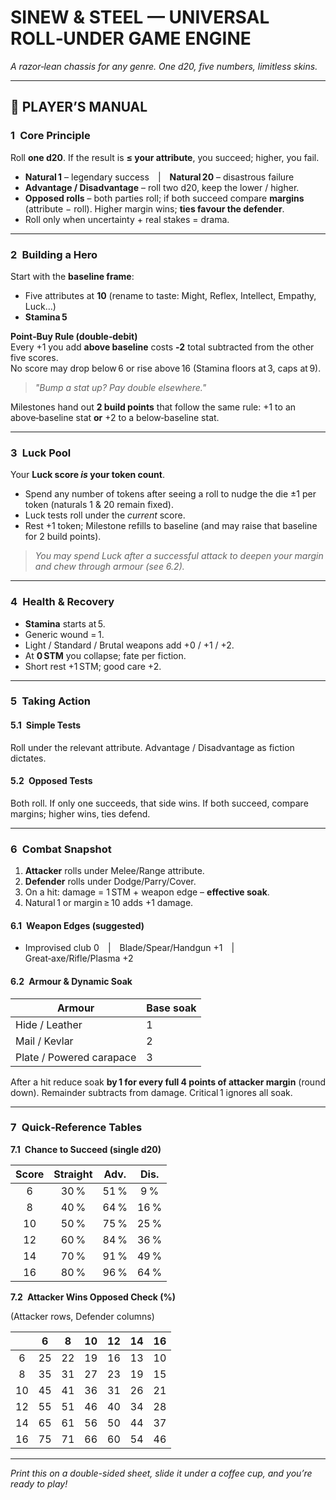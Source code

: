 # **SINEW & STEEL — UNIVERSAL ROLL‑UNDER GAME ENGINE**
*A razor‑lean chassis for any genre. One d20, five numbers, limitless skins.*

---

## 📜 PLAYER’S MANUAL

### 1 Core Principle
Roll **one d20**. If the result is **≤ your attribute**, you succeed; higher, you fail.

* **Natural 1** – legendary success | **Natural 20** – disastrous failure
* **Advantage / Disadvantage** – roll two d20, keep the lower / higher.
* **Opposed rolls** – both parties roll; if both succeed compare **margins** (attribute − roll). Higher margin wins; **ties favour the defender**.
* Roll only when uncertainty + real stakes = drama.

---

### 2 Building a Hero
Start with the **baseline frame**:
* Five attributes at **10** (rename to taste: Might, Reflex, Intellect, Empathy, Luck…)  
* **Stamina 5**

**Point‑Buy Rule (double‑debit)**  
Every +1 you add **above baseline** costs **‑2** total subtracted from the other five scores.  
No score may drop below 6 or rise above 16 (Stamina floors at 3, caps at 9).

> *"Bump a stat up? Pay double elsewhere."*

Milestones hand out **2 build points** that follow the same rule: +1 to an above‑baseline stat **or** +2 to a below‑baseline stat.

---

### 3 Luck Pool
Your **Luck score *is* your token count**.
* Spend any number of tokens after seeing a roll to nudge the die ±1 per token (naturals 1 & 20 remain fixed).
* Luck tests roll under the *current* score.
* Rest +1 token; Milestone refills to baseline (and may raise that baseline for 2 build points).

> *You may spend Luck after a successful attack to deepen your margin and chew through armour (see 6.2).* 

---

### 4 Health & Recovery
* **Stamina** starts at 5.  
* Generic wound = 1.  
* Light / Standard / Brutal weapons add +0 / +1 / +2.  
* At **0 STM** you collapse; fate per fiction.  
* Short rest +1 STM; good care +2.

---

### 5 Taking Action
#### 5.1 Simple Tests
Roll under the relevant attribute. Advantage / Disadvantage as fiction dictates.

#### 5.2 Opposed Tests
Both roll. If only one succeeds, that side wins. If both succeed, compare margins; higher wins, ties defend.

---

### 6 Combat Snapshot
1. **Attacker** rolls under Melee/Range attribute.  
2. **Defender** rolls under Dodge/Parry/Cover.  
3. On a hit: damage = 1 STM + weapon edge – **effective soak**.  
4. Natural 1 or margin ≥ 10 adds +1 damage.

#### 6.1 Weapon Edges (suggested)
* Improvised club 0 | Blade/Spear/Handgun +1 | Great‑axe/Rifle/Plasma +2

#### 6.2 Armour & Dynamic Soak
| Armour | Base soak |
|---|---|
| Hide / Leather | 1 |
| Mail / Kevlar | 2 |
| Plate / Powered carapace | 3 |

After a hit reduce soak **by 1 for every full 4 points of attacker margin** (round down). Remainder subtracts from damage. Critical 1 ignores all soak.

---

### 7 Quick‑Reference Tables
**7.1 Chance to Succeed (single d20)**

| Score | Straight | Adv. | Dis. |
|:--:|:--:|:--:|:--:|
| 6 | 30 % | 51 % | 9 % |
| 8 | 40 % | 64 % | 16 % |
| 10 | 50 % | 75 % | 25 % |
| 12 | 60 % | 84 % | 36 % |
| 14 | 70 % | 91 % | 49 % |
| 16 | 80 % | 96 % | 64 % |

**7.2 Attacker Wins Opposed Check (%)**

(Attacker rows, Defender columns)

| |6|8|10|12|14|16|
|:-:|:-:|:-:|:-:|:-:|:-:|:-:|
|6|25|22|19|16|13|10|
|8|35|31|27|23|19|15|
|10|45|41|36|31|26|21|
|12|55|51|46|40|34|28|
|14|65|61|56|50|44|37|
|16|75|71|66|60|54|46|

---

*Print this on a double-sided sheet, slide it under a coffee cup, and you’re ready to play!*